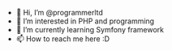 - 👋 Hi, I’m @programmerltd
- 👀 I’m interested in PHP and programming
- 🌱 I’m currently learning Symfony framework
- 📫 How to reach me here :D 

<!---
programmerltd/programmerltd is a ✨ special ✨ repository because its `README.md` (this file) appears on your GitHub profile.
You can click the Preview link to take a look at your changes.
--->
